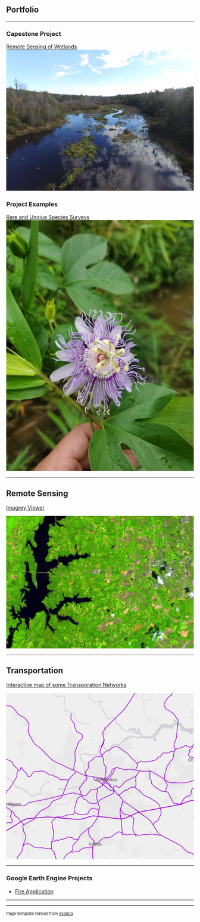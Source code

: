 ## Portfolio

---

### Capestone Project 


[Remote Sensing of Wetlands](/pdf/Martin_Final_Paper.pdf)
<img src="images/Photo1.0.jpg?raw=true"/>


### Project Examples 

[Rare and Unqiue Species Surveys](/pdf/FinalPaper_species_V2.pdf)
<img src="images/20200910_133559.jpg?raw=true"/>

---
## Remote Sensing 

<a href="https://uok.maps.arcgis.com/apps/presentation/index.html?webmap=b9340445926e414f836230e7432afa89">Imagrey Viewer</a> 

<img src="images/RS.JPG?raw=true"/>

---
## Transportation

<a href="https://uok.maps.arcgis.com/apps/instant/basic/index.html?appid=8c564647290f4beca742a22c67b0e6a8">Interactive map of some Transporation Networks</a> 

<img src="images/roads.JPG?raw=true"/>


---

### Google Earth Engine Projects 

- [Fire Application](https://mkm1671.users.earthengine.app/view/fire-app)
---




---
<p style="font-size:11px">Page template forked from <a href="https://github.com/evanca/quick-portfolio">evanca</a></p>
<!-- Remove above link if you don't want to attibute -->
